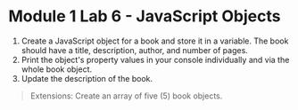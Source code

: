 # Module 1 Lab 6 - JavaScript Objects

1. Create a JavaScript object for a book and store it in a variable. The book should have a title, description, author, and number of pages.
2. Print the object's property values in your console individually and via the whole book object.
3. Update the description of the book.
   
> Extensions:
> Create an array of five (5) book objects.
